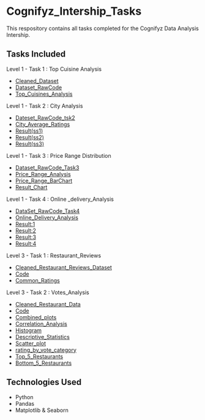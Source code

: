 # Cognifyz_Intership_Tasks
This respository contains all tasks completed for the Cognifyz Data Analysis Intership.
## Tasks Included
Level 1 - Task 1 : Top Cuisine Analysis
- <a href=https://github.com/Inzamulkhan/Cognifyz_Intership_Tasks/blob/main/Cleaned_Dataset.xls>Cleaned_Dataset</a>
- <a href=https://github.com/Inzamulkhan/Cognifyz_Intership_Tasks/blob/main/Top_Cuisines_Analysis%20_RawCode.ipynb>Dataset_RawCode</a>
- <a href=https://github.com/Inzamulkhan/Cognifyz_Intership_Tasks/blob/main/top_cuisines_analysis.csv>Top_Cuisines_Analysis</a>

Level 1 - Task 2 : City Analysis
- <a href=https://github.com/Inzamulkhan/Cognifyz_Intership_Tasks/blob/main/City_Analysis_Level1_Task2_RawCode.ipynb>Dateset_RawCode_tsk2</a>
- <a href=https://github.com/Inzamulkhan/Cognifyz_Intership_Tasks/blob/main/City_Average_Ratings_Lv1_Tsk2.csv>City_Average_Ratings</a>
- <a href=https://github.com/Inzamulkhan/Cognifyz_Intership_Tasks/blob/main/Result_Level1_Task2(ss1).png>Result(ss1)</a>
- <a href=https://github.com/Inzamulkhan/Cognifyz_Intership_Tasks/blob/main/Result_Level1_Task2(ss2).png>Result(ss2)</a>
- <a href=https://github.com/Inzamulkhan/Cognifyz_Intership_Tasks/blob/main/Result_level1_Task2(ss3).png>Result(ss3)</a>

Level 1 - Task 3 : Price Range Distribution
- <a href=https://github.com/Inzamulkhan/Cognifyz_Intership_Tasks/blob/main/Price_Range_Distribution_Lv1Task3_RawCode.ipynb>Dataset_RawCode_Task3</a>
- <a href=https://github.com/Inzamulkhan/Cognifyz_Intership_Tasks/blob/main/Price_Range_BarChart_Lv1_Task3.csv>Price_Range_Analysis</a>
- <a href=https://github.com/Inzamulkhan/Cognifyz_Intership_Tasks/blob/main/Price_Range_BarChart_lv1_Task3.pdf>Price_Range_BarChart</a>
- <a href=https://github.com/Inzamulkhan/Cognifyz_Intership_Tasks/blob/main/Result_lv1_Task3.png>Result_Chart</a>

Level 1 - Task 4 : Online _delivery_Analysis
- <a href=https://github.com/Inzamulkhan/Cognifyz_Intership_Tasks/blob/main/Online_delivery_analysis_Lv1Task4.ipynb>DataSet_RawCode_Task4</a>
- <a href=https://github.com/Inzamulkhan/Cognifyz_Intership_Tasks/blob/main/Online_Delivery_Analysis.csv>Online_Delivery_Analysis</a>
- <a href=https://github.com/Inzamulkhan/Cognifyz_Intership_Tasks/blob/main/Result_lv1_tsk4(1).png>Result:1</a>
- <a href=https://github.com/Inzamulkhan/Cognifyz_Intership_Tasks/blob/main/Result_lv1_task4(2).png>Result:2</a>
- <a href=https://github.com/Inzamulkhan/Cognifyz_Intership_Tasks/blob/main/Result_Lv1_Task4(3).png>Result:3</a>
- <a href=https://github.com/Inzamulkhan/Cognifyz_Intership_Tasks/blob/main/Result_lv1_Task4(4).png>Result:4</a>


Level 3 - Task 1 : Restaurant_Reviews
- <a href=https://github.com/Inzamulkhan/Cognifyz_Intership_Tasks/blob/main/Cleaned_Dataset_lv3_task1.csv>Cleaned_Restaurant_Reviews_Dataset</a>
- <a href=https://github.com/Inzamulkhan/Cognifyz_Intership_Tasks/blob/main/Restaurant%20Reviews_lev3_Task1.ipynb>Code</a>
- <a href=https://github.com/Inzamulkhan/Cognifyz_Intership_Tasks/blob/main/Common_Ratings_lv3task1.csv>Common_Ratings</a>

Level 3 - Task 2 : Votes_Analysis
- <a href=https://github.com/Inzamulkhan/Cognifyz_Intership_Tasks/blob/main/Cleaned_restaurant_data_lv3_Task2.csv>Cleaned_Restaurant_Data</a>
- <a href=https://github.com/Inzamulkhan/Cognifyz_Intership_Tasks/blob/main/Votes_Analsis_lv3_Task2.ipynb>Code</a>
- <a href=https://github.com/Inzamulkhan/Cognifyz_Intership_Tasks/blob/main/Combined_plots_lv3_tsk2.png>Combined_plots</a>
- <a href=https://github.com/Inzamulkhan/Cognifyz_Intership_Tasks/blob/main/Correlation_Analysis_lv3_tsk2.csv>Correlation_Analysis</a>
- <a href=https://github.com/Inzamulkhan/Cognifyz_Intership_Tasks/blob/main/Histogram_lv3_tsk2.png>Histogram</a>
- <a href=https://github.com/Inzamulkhan/Cognifyz_Intership_Tasks/blob/main/descriptive_statistics_lv3_tsk2.csv>Descriptive_Statistics</a>
- <a href=https://github.com/Inzamulkhan/Cognifyz_Intership_Tasks/blob/main/scatter_plot_lv3_tsk2.png>Scatter_plot</a>
- <a href=https://github.com/Inzamulkhan/Cognifyz_Intership_Tasks/blob/main/rating_by_vote_category_lv3_Task2.png>rating_by_vote_category</a>
- <a href=https://github.com/Inzamulkhan/Cognifyz_Intership_Tasks/blob/main/top_5_restaurants_lv3_Task2.csv>Top_5_Restaurants</a>
- <a href=https://github.com/Inzamulkhan/Cognifyz_Intership_Tasks/blob/main/bottom_5_restaurants_lv3_Task2.csv>Bottom_5_Restaurants</a>



## Technologies Used 
- Python
- Pandas
- Matplotlib & Seaborn

